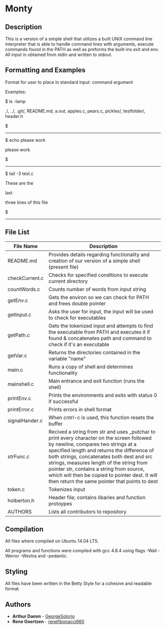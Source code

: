 # Monty


## Description
This is a version of a simple shell that utilizes a built UNIX command line interpreter that is able to handle command lines with arguments, execute commands found in the PATH as well as preforms the built-ins exit and env. All input in obtained from stdin and written to stdout.

## Formatting and Examples

Format for user to place in standard input:
command argument



Examples:


$ ls -lamp

./, ../, .git/, README.md, a.out, apples.c, pears.c, pickles/, testfolder/, header.h

$

---

$ echo please work

please work

$

---

$ tail -3 test.c

These are the

last

three lines of this file

$

---



## File List

| File Name | Description |
| --- | --- |
| README.md | Provides details regarding functionality and creation of our version of a simple shell (present file) |
| checkCurrent.c | Checks for specified conditions to execute current directory |
| countWords.c | Counts number of words from input string |
| getEnv.c | Gets the environ so we can check for PATH and frees double pointer |
| getInput.c | Asks the user for input, the input will be used to check for executables |
| getPath.c | Gets the tokenized input and attempts to find the executable from PATH and executes it if found & concatenates path and command to check if it's an executable|
| getVar.c | Returns the directories contained in the variable "name" |
| main.c | Runs a copy of shell and determines functionality |
| mainshell.c | Main entrance and exit function (runs the shell)|
| printEnv.c | Prints the environments and exits with status 0 if successful |
| printError.c | Prints errors in shell format |
| signalHander.c | When cntrl-c is used, this function resets the buffer |
| strFunc.c | Recived a string from str and uses _putchar to print every character on the screen followed by newline, compares two strings at a specified length and returns the difference of both strings, concatenates both dest and src strings, measures length  of the string from pointer str, contains a string from source, which will then be copied to pointer dest. It will then return the same pointer that points to dest |
| token.c | Tokenizes input |
| holberton.h | Header file; contains libaries and function protoypes |
| AUTHORS | Lists all contributors to repository |

## Compilation
All files where compiled on Ubuntu 14.04 LTS.

All programs and functions were compiled with gcc 4.8.4 using flags -Wall -Werror -Wextra and -pedantic.

## Styling
All files have been written in the Betty Style for a cohesive and readable format.

## Authors
* **Arthur Damm** - [GeorgeSolorio](https://github.com/arthurdamm)
* **Rene Goertzen** - [renefibonacci660](https://github.com/renefibonacci660)
